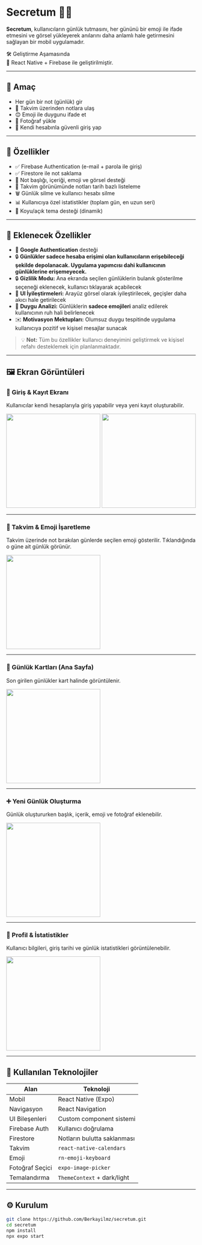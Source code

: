 # Secretum 📓🔐

**Secretum**, kullanıcıların günlük tutmasını, her gününü bir emoji ile ifade etmesini ve görsel yükleyerek anılarını daha anlamlı hale getirmesini sağlayan bir mobil uygulamadır.

🛠️ Geliştirme Aşamasında  
🚀 React Native + Firebase ile geliştirilmiştir.

---

## 🎯 Amaç

- Her gün bir not (günlük) gir
- 📅 Takvim üzerinden notlara ulaş
- 😊 Emoji ile duygunu ifade et
- 📸 Fotoğraf yükle
- 🔐 Kendi hesabınla güvenli giriş yap

---

## 🧪 Özellikler

- ✅ Firebase Authentication (e-mail + parola ile giriş)
- ✅ Firestore ile not saklama
- 📝 Not başlığı, içeriği, emoji ve görsel desteği
- 📆 Takvim görünümünde notları tarih bazlı listeleme
- 🗑️ Günlük silme ve kullanıcı hesabı silme
- 📊 Kullanıcıya özel istatistikler (toplam gün, en uzun seri)
- 🎨 Koyu/açık tema desteği (dinamik)

---

## 🧩 Eklenecek Özellikler

- 🔄 **Google Authentication** desteği
- 🔒 **Günlükler sadece hesaba erişimi olan kullanıcıların erişebileceği şekilde depolanacak. Uygulama yapımcısı dahi kullanıcının günlüklerine erişemeyecek.**
- 🔒 **Gizlilik Modu:** Ana ekranda seçilen günlüklerin bulanık gösterilme seçeneği eklenecek, kullanıcı tıklayarak açabilecek
- 🎨 **UI İyileştirmeleri:** Arayüz görsel olarak iyileştirilecek, geçişler daha akıcı hale getirilecek
- 💬 **Duygu Analizi:** Günlüklerin **sadece emojileri** analiz edilerek kullanıcının ruh hali belirlenecek
- ✉️ **Motivasyon Mektupları:** Olumsuz duygu tespitinde uygulama kullanıcıya pozitif ve kişisel mesajlar sunacak

> 💡 **Not:** Tüm bu özellikler kullanıcı deneyimini geliştirmek ve kişisel refahı desteklemek için planlanmaktadır.

---

## 🖼️ Ekran Görüntüleri

### 🔐 Giriş & Kayıt Ekranı
Kullanıcılar kendi hesaplarıyla giriş yapabilir veya yeni kayıt oluşturabilir.

<p float="left">
  <img src="assets/readme-images/login-screen.jpeg" width="250"/>
  <img src="assets/readme-images/signup-screen.jpeg" width="250"/>
</p>

---

### 📅 Takvim & Emoji İşaretleme
Takvim üzerinde not bırakılan günlerde seçilen emoji gösterilir. Tıklandığında o güne ait günlük görünür.

<img src="assets/readme-images/calendar-screen.jpeg" width="250"/>

---

### 📓 Günlük Kartları (Ana Sayfa)
Son girilen günlükler kart halinde görüntülenir.

<img src="assets/readme-images/home-screen.jpeg" width="250"/>

---

### ➕ Yeni Günlük Oluşturma
Günlük oluştururken başlık, içerik, emoji ve fotoğraf eklenebilir.

<img src="assets/readme-images/note-detail-screen.jpeg" width="250"/>

---

### 🧑 Profil & İstatistikler
Kullanıcı bilgileri, giriş tarihi ve günlük istatistikleri görüntülenebilir.

<img src="assets/readme-images/profile-screen.jpeg" width="250"/>

---

## 🧱 Kullanılan Teknolojiler

| Alan            | Teknoloji                    |
|-----------------|------------------------------|
| Mobil           | React Native (Expo)          |
| Navigasyon      | React Navigation             |
| UI Bileşenleri  | Custom component sistemi     |
| Firebase Auth   | Kullanıcı doğrulama          |
| Firestore       | Notların bulutta saklanması  |
| Takvim          | `react-native-calendars`     |
| Emoji           | `rn-emoji-keyboard`          |
| Fotoğraf Seçici | `expo-image-picker`          |
| Temalandırma    | `ThemeContext` + dark/light  |

---

## ⚙️ Kurulum

```bash
git clone https://github.com/Berkayilmz/secretum.git
cd secretum
npm install
npx expo start